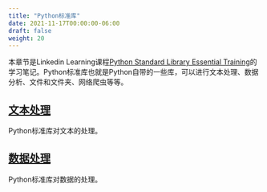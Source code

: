 ```yaml
---
title: "Python标准库"
date: 2021-11-17T00:00:00-06:00
draft: false
weight: 20
---
```


本章节是Linkedin Learning课程[Python Standard Library Essential Training](https://www.linkedin.com/learning/python-standard-library-essential-training/python-text-processing)的学习笔记。Python标准库也就是Python自带的一些库，可以进行文本处理、数据分析、文件和文件夹、网络爬虫等等。

## [文本处理](./processingtext)

Python标准库对文本的处理。

## [数据处理](./manipulatingdata)

Python标准库对数据的处理。